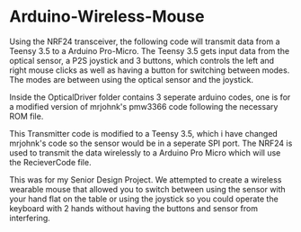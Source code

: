 # Arduino-Wireless-Mouse
Using the NRF24 transceiver, the following code will transmit data from a Teensy 3.5 to a Arduino Pro-Micro. 
The Teensy 3.5 gets input data from the optical sensor, a P2S joystick and 3 buttons, 
which controls the left and right mouse clicks as well as having a button for switching between modes. 
The modes are between using the optical sensor and the joystick. 

Inside the OpticalDriver folder contains 3 seperate arduino codes, 
one is for a modified version of mrjohnk's pmw3366 code following the necessary ROM file.

This Transmitter code is modified to a Teensy 3.5, which i have changed mrjohnk's code so the sensor would be in a seperate SPI port.
The NRF24 is used to transmit the data wirelessly to a Arduino Pro Micro which will use the RecieverCode file.

This was for my Senior Design Project. We attempted to create a wireless wearable mouse that allowed you to switch between using the sensor
with your hand flat on the table or using the joystick so you could operate the keyboard with 2 hands without having the buttons and sensor
from interfering. 


